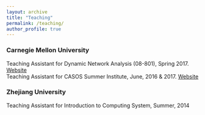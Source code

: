 ```yaml
---
layout: archive
title: "Teaching"
permalink: /teaching/
author_profile: true
---
```


### Carnegie Mellon University
Teaching Assistant for Dynamic Network Analysis (08-801), Spring 2017. [Website](http://www.casos.cs.cmu.edu/courses/08801/) <br />
Teaching Assistant for CASOS Summer Institute, June, 2016 & 2017. [Website](http://www.casos.cs.cmu.edu/events/summer_institute/)

### Zhejiang University
Teaching Assistant for Introduction to Computing System, Summer, 2014
